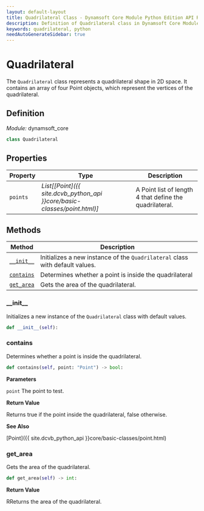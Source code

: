 ```yaml
---
layout: default-layout
title: Quadrilateral Class - Dynamsoft Core Module Python Edition API Reference
description: Definition of Quadrilateral class in Dynamsoft Core Module Python Edition.
keywords: quadrilateral, python
needAutoGenerateSidebar: true
---
```


# Quadrilateral

The `Quadrilateral` class represents a quadrilateral shape in 2D space. It contains an array of four Point objects, which represent the vertices of the quadrilateral.

## Definition

*Module:* dynamsoft_core

```python
class Quadrilateral 
```

## Properties
  
| Property  | Type | Description |
|---------- | ---- |-------------|
| `points` | *List\[[Point]({{ site.dcvb_python_api }}core/basic-classes/point.html)\]* | A Point list of length 4 that define the quadrilateral. |

## Methods

| Method               | Description |
|----------------------|-------------|
| [`__init__`](#__init__) | Initializes a new instance of the `Quadrilateral` class with default values. |
| [`contains`](#this) | Determines whether a point is inside the quadrilateral |
| [`get_area`](#this) | Gets the area of the quadrilateral. |


### \_\_init\_\_

Initializes a new instance of the `Quadrilateral` class with default values.

```python
def __init__(self):
```

### contains

Determines whether a point is inside the quadrilateral.

```python
def contains(self, point: "Point") -> bool:
```

**Parameters**

`point` The point to test.

**Return Value**

Returns true if the point inside the quadrilateral, false otherwise.

**See Also**

[Point]({{ site.dcvb_python_api }}core/basic-classes/point.html)

### get_area

Gets the area of the quadrilateral.

```python
def get_area(self) -> int:
```

**Return Value**

RReturns the area of the quadrilateral.

